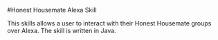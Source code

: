 #Honest Housemate Alexa Skill

This skills allows a user to interact with their Honest Housemate groups over Alexa.
The skill is written in Java.

